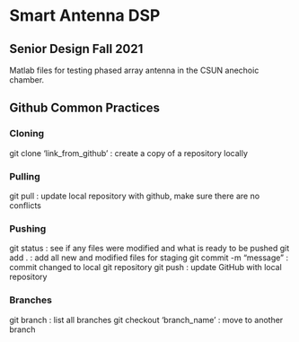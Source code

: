 # Smart Antenna DSP 
## Senior Design Fall 2021 

Matlab files for testing phased array antenna in the CSUN anechoic chamber. 

## Github Common Practices
### Cloning
git clone ‘link_from_github’ : create a copy of a repository locally

### Pulling
git pull : update local repository with github, make sure there are no conflicts

### Pushing
git status : see if any files were modified and what is ready to be pushed
git add . : add all new and modified files for staging
git commit -m “message” : commit changed to local git repository
git push : update GitHub with local repository

### Branches
git branch : list all branches
git checkout ‘branch_name’ : move to another branch

